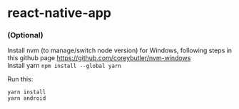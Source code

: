 # react-native-app

### (Optional)
Install nvm (to manage/switch node version) for Windows, following steps in this github page https://github.com/coreybutler/nvm-windows  
Install yarn `npm install --global yarn`

Run this:  
  
    yarn install  
    yarn android
